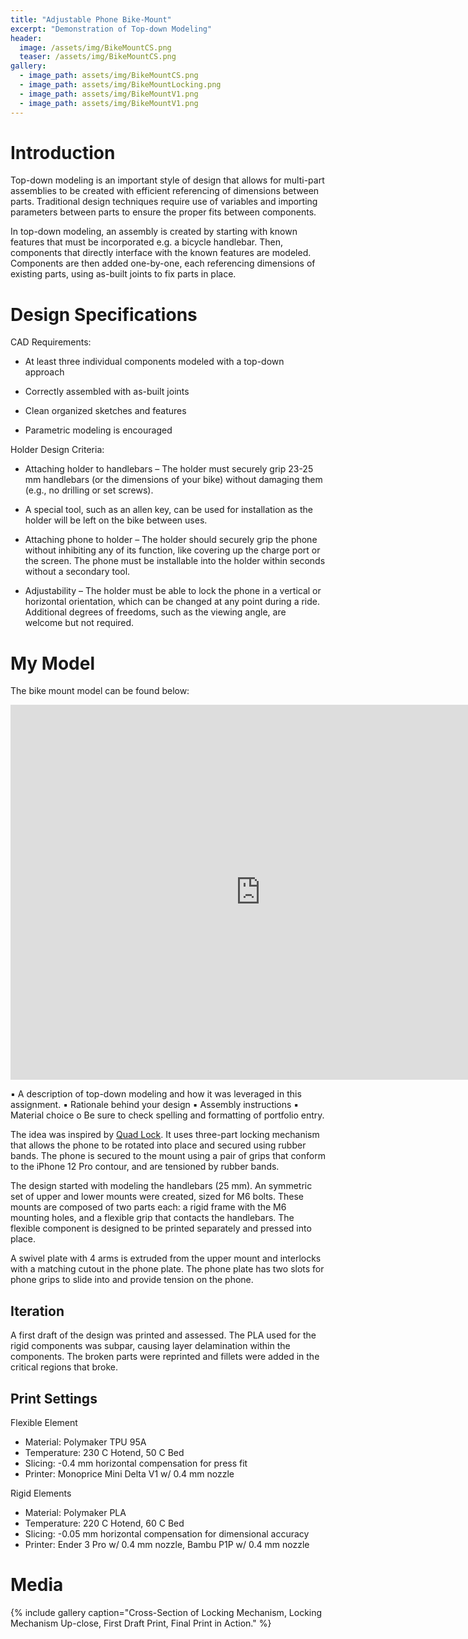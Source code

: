 ```yaml
---
title: "Adjustable Phone Bike-Mount"
excerpt: "Demonstration of Top-down Modeling"
header:
  image: /assets/img/BikeMountCS.png
  teaser: /assets/img/BikeMountCS.png
gallery:
  - image_path: assets/img/BikeMountCS.png
  - image_path: assets/img/BikeMountLocking.png
  - image_path: assets/img/BikeMountV1.png
  - image_path: assets/img/BikeMountV1.png
---
```


# Introduction

Top-down modeling is an important style of design that allows for multi-part
assemblies to be created with efficient referencing of dimensions between parts.
Traditional design techniques require use of variables and importing parameters
between parts to ensure the proper fits between components.

In top-down modeling, an assembly is created by starting with known features that
must be incorporated e.g. a bicycle handlebar. Then, components that directly
interface with the known features are modeled. Components are then added one-by-one,
each referencing dimensions of existing parts, using as-built joints to fix parts
in place.

# Design Specifications

CAD Requirements:

- At least three individual components modeled with a top-down approach

- Correctly assembled with as-built joints

- Clean organized sketches and features

- Parametric modeling is encouraged

Holder Design Criteria:

- Attaching holder to handlebars – The holder must securely grip 23-25 mm handlebars (or the dimensions of your bike) without damaging them (e.g., no drilling or set screws).
- A special tool, such as an allen key, can be used for installation as the holder will be left on the bike between uses.

- Attaching phone to holder – The holder should securely grip the phone without inhibiting any of its function, like covering up the charge port or the screen. The phone must be installable into the holder within seconds without a secondary tool.

- Adjustability – The holder must be able to lock the phone in a vertical or horizontal orientation, which can be changed at any point during a ride. Additional degrees of freedoms, such as the viewing angle, are welcome but not required.

# My Model

The bike mount model can be found below:

<iframe src="https://vanderbilt643.autodesk360.com/g/shares/SH512d4QTec90decfa6e950f33487dcb0240?mode=embed" width="800" height="600" allowfullscreen="true" webkitallowfullscreen="true" mozallowfullscreen="true"  frameborder="0"></iframe>

▪ A description of top-down modeling and how it was leveraged in this
assignment.
▪ Rationale behind your design
▪ Assembly instructions
▪ Material choice
o Be sure to check spelling and formatting of portfolio entry.

The idea was inspired by [Quad Lock](https://www.amazon.com/Quad-Lock-Motorcycle-Handlebar-Mount/dp/B08741BFFC?th=1).
It uses three-part locking mechanism that allows the phone to be rotated into place
and secured using rubber bands. The phone is secured to the mount using a pair of
grips that conform to the iPhone 12 Pro contour, and are tensioned by rubber bands.

The design started with modeling the handlebars (25 mm). An symmetric set of upper
and lower mounts were created, sized for M6 bolts. These mounts are composed of two
parts each: a rigid frame with the M6 mounting holes, and a flexible grip that
contacts the handlebars. The flexible component is designed to be printed separately
and pressed into place.

A swivel plate with 4 arms is extruded from the upper mount and interlocks with
a matching cutout in the phone plate. The phone plate has two slots for phone grips
to slide into and provide tension on the phone.


## Iteration

A first draft of the design was printed and assessed. The PLA used for the rigid
components was subpar, causing layer delamination within the components. The
broken parts were reprinted and fillets were added in the critical regions that
broke.

## Print Settings

Flexible Element

- Material: Polymaker TPU 95A
- Temperature: 230 C Hotend, 50 C Bed
- Slicing: -0.4 mm horizontal compensation for press fit
- Printer: Monoprice Mini Delta V1 w/ 0.4 mm nozzle

Rigid Elements

- Material: Polymaker PLA
- Temperature: 220 C Hotend, 60 C Bed
- Slicing: -0.05 mm horizontal compensation for dimensional accuracy
- Printer: Ender 3 Pro w/ 0.4 mm nozzle, Bambu P1P w/ 0.4 mm nozzle

# Media

{% include gallery caption="Cross-Section of Locking Mechanism, Locking Mechanism Up-close, First Draft Print, Final Print in Action." %}
